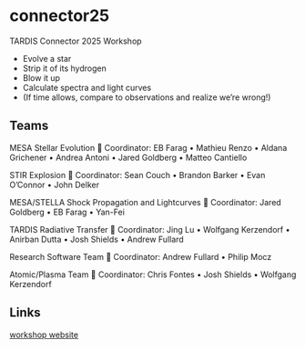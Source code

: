 # connector25
TARDIS Connector 2025 Workshop

* Evolve a star
* Strip it of its hydrogen
* Blow it up
* Calculate spectra and light curves
* (If time allows, compare to observations and realize we’re wrong!)

## Teams

MESA Stellar Evolution
📌 Coordinator: EB Farag
• Mathieu Renzo
• Aldana Grichener
• Andrea Antoni
• Jared Goldberg
• Matteo Cantiello

STIR Explosion
📌 Coordinator: Sean Couch
• Brandon Barker
• Evan O’Connor
• John Delker

MESA/STELLA Shock Propagation and Lightcurves
📌 Coordinator: Jared Goldberg
• EB Farag
• Yan-Fei

TARDIS Radiative Transfer
📌 Coordinator: Jing Lu
• Wolfgang Kerzendorf
• Anirban Dutta
• Josh Shields
• Andrew Fullard

Research Software Team
📌 Coordinator: Andrew Fullard
• Philip Mocz

Atomic/Plasma Team
📌 Coordinator: Chris Fontes
• Josh Shields
• Wolfgang Kerzendorf

## Links

[workshop website](https://tardis-sn.github.io/tardis-connector/2025)
